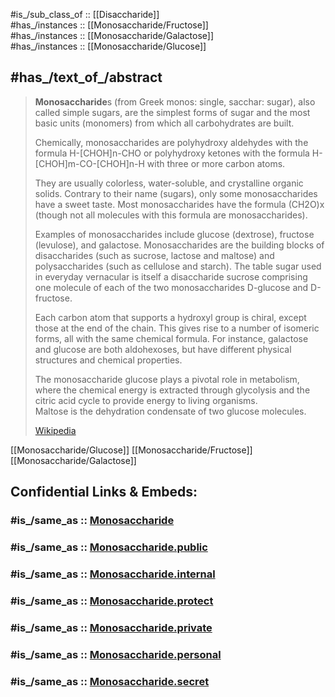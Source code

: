 #is_/sub_class_of :: [[Disaccharide]]  
#has_/instances :: [[Monosaccharide/Fructose]]  
#has_/instances :: [[Monosaccharide/Galactose]]  
#has_/instances :: [[Monosaccharide/Glucose]]   


## #has_/text_of_/abstract 

> **Monosaccharide**s (from Greek monos: single, sacchar: sugar), also called simple sugars, 
> are the simplest forms of sugar and the most basic units (monomers) 
> from which all carbohydrates are built. 
> 
> Chemically, monosaccharides are polyhydroxy aldehydes with the formula H-[CHOH]n-CHO 
> or polyhydroxy ketones with the formula H-[CHOH]m-CO-[CHOH]n-H 
> with three or more carbon atoms.
>
> They are usually colorless, water-soluble, and crystalline organic solids. 
> Contrary to their name (sugars), only some monosaccharides have a sweet taste. 
> Most monosaccharides have the formula (CH2O)x 
> (though not all molecules with this formula are monosaccharides).
>
> Examples of monosaccharides include glucose (dextrose), fructose (levulose), and galactose. 
> Monosaccharides are the building blocks of disaccharides (such as sucrose, lactose and maltose) 
> and polysaccharides (such as cellulose and starch). 
> The table sugar used in everyday vernacular is itself a disaccharide sucrose 
> comprising one molecule of each of the two monosaccharides D-glucose and D-fructose.
>
> Each carbon atom that supports a hydroxyl group is chiral, except those at the end of the chain. 
> This gives rise to a number of isomeric forms, all with the same chemical formula. 
> For instance, galactose and glucose are both aldohexoses, 
> but have different physical structures and chemical properties.
>
> The monosaccharide glucose plays a pivotal role in metabolism, 
> where the chemical energy is extracted through glycolysis 
> and the citric acid cycle to provide energy to living organisms.  
> Maltose is the dehydration condensate of two glucose molecules.
>
> [Wikipedia](https://en.wikipedia.org/wiki/Monosaccharide)



[[Monosaccharide/Glucose]] 
[[Monosaccharide/Fructose]] 
[[Monosaccharide/Galactose]] 


## Confidential Links & Embeds: 

### #is_/same_as :: [Monosaccharide](Monosaccharide.md) 

### #is_/same_as :: [Monosaccharide.public](/_public/bio/Metabolism/Nutrition/Carbohydrate/Monosaccharide.public.md) 

### #is_/same_as :: [Monosaccharide.internal](/_internal/bio/Metabolism/Nutrition/Carbohydrate/Monosaccharide.internal.md) 

### #is_/same_as :: [Monosaccharide.protect](/_protect/bio/Metabolism/Nutrition/Carbohydrate/Monosaccharide.protect.md) 

### #is_/same_as :: [Monosaccharide.private](/_private/bio/Metabolism/Nutrition/Carbohydrate/Monosaccharide.private.md) 

### #is_/same_as :: [Monosaccharide.personal](/_personal/bio/Metabolism/Nutrition/Carbohydrate/Monosaccharide.personal.md) 

### #is_/same_as :: [Monosaccharide.secret](/_secret/bio/Metabolism/Nutrition/Carbohydrate/Monosaccharide.secret.md)


